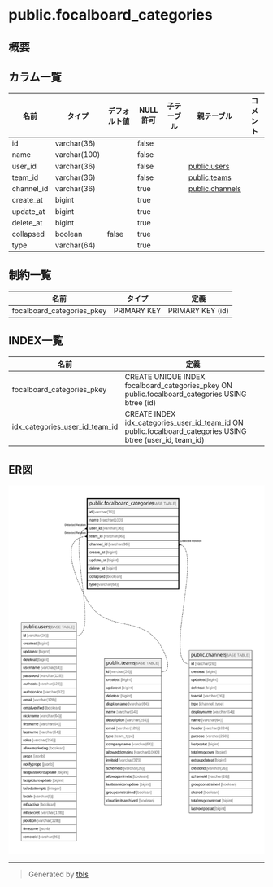 # public.focalboard_categories

## 概要

## カラム一覧

| 名前         | タイプ          | デフォルト値       | NULL許可   | 子テーブル      | 親テーブル                                 | コメント     |
| ---------- | ------------ | ------------ | -------- | ---------- | ------------------------------------- | -------- |
| id         | varchar(36)  |              | false    |            |                                       |          |
| name       | varchar(100) |              | false    |            |                                       |          |
| user_id    | varchar(36)  |              | false    |            | [public.users](public.users.md)       |          |
| team_id    | varchar(36)  |              | false    |            | [public.teams](public.teams.md)       |          |
| channel_id | varchar(36)  |              | true     |            | [public.channels](public.channels.md) |          |
| create_at  | bigint       |              | true     |            |                                       |          |
| update_at  | bigint       |              | true     |            |                                       |          |
| delete_at  | bigint       |              | true     |            |                                       |          |
| collapsed  | boolean      | false        | true     |            |                                       |          |
| type       | varchar(64)  |              | true     |            |                                       |          |

## 制約一覧

| 名前                         | タイプ         | 定義               |
| -------------------------- | ----------- | ---------------- |
| focalboard_categories_pkey | PRIMARY KEY | PRIMARY KEY (id) |

## INDEX一覧

| 名前                             | 定義                                                                                                         |
| ------------------------------ | ---------------------------------------------------------------------------------------------------------- |
| focalboard_categories_pkey     | CREATE UNIQUE INDEX focalboard_categories_pkey ON public.focalboard_categories USING btree (id)            |
| idx_categories_user_id_team_id | CREATE INDEX idx_categories_user_id_team_id ON public.focalboard_categories USING btree (user_id, team_id) |

## ER図

![er](public.focalboard_categories.svg)

---

> Generated by [tbls](https://github.com/k1LoW/tbls)

